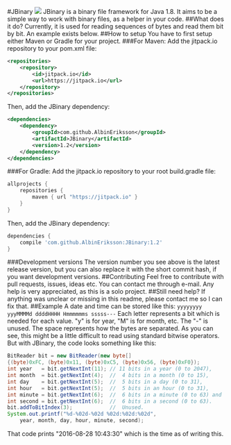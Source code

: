#JBinary [![](https://jitpack.io/v/AlbinEriksson/JBinary.svg)](https://jitpack.io/#AlbinEriksson/JBinary)
JBinary is a binary file framework for Java 1.8.
It aims to be a simple way to work with binary files, as a helper in your code.
##What does it do?
Currently, it is used for reading sequences of bytes and read them bit by bit. An example exists below.
##How to setup
You have to first setup either Maven or Gradle for your project.
###For Maven:
Add the jitpack.io repository to your pom.xml file:
```xml
<repositories>
	<repository>
		<id>jitpack.io</id>
		<url>https://jitpack.io</url>
	</repository>
</repositories>
```
Then, add the JBinary dependency:
```xml
<dependencies>
	<dependency>
		<groupId>com.github.AlbinEriksson</groupId>
		<artifactId>JBinary</artifactId>
		<version>1.2</version>
	</dependency>
</dependencies>
```
###For Gradle:
Add the jitpack.io repository to your root build.gradle file:
```gradle
allprojects {
	repositories {
		maven { url "https://jitpack.io" }
	}
}
```
Then, add the JBinary dependency:
```gradle
dependencies {
	compile 'com.github.AlbinEriksson:JBinary:1.2'
}
```
###Development versions
The version number you see above is the latest release version, but you can also replace it with the short commit hash, if you want development versions.
##Contributing
Feel free to contribute with pull requests, issues, ideas etc. You can contact me through e-mail. Any help is very appreciated, as this is a solo project.
##Still need help?
If anything was unclear or missing in this readme, please contact me so I can fix that.
##Example
A date and time can be stored like this: `yyyyyyyy yyyMMMMd ddddHHHH Hmmmmmms sssss---`
Each letter represents a bit which is needed for each value. "y" is for year, "M" is for month, etc. The "-" is unused. The space represents how the bytes are separated. As you can see, this might be a little difficult to read using standard bitwise operators. But with JBinary, the code looks something like this:
```java
BitReader bit = new BitReader(new byte[]
{(byte)0xFC, (byte)0x11, (byte)0xC5, (byte)0x56, (byte)0xF0});
int year   = bit.getNextInt(11); // 11 bits in a year (0 to 2047),
int month  = bit.getNextInt(4);  //  4 bits in a month (0 to 15),
int day    = bit.getNextInt(5);  //  5 bits in a day (0 to 31),
int hour   = bit.getNextInt(5);  //  5 bits in an hour (0 to 31),
int minute = bit.getNextInt(6);  //  6 bits in a minute (0 to 63) and
int second = bit.getNextInt(6);  //  6 bits in a second (0 to 63).
bit.addToBitIndex(3);            //  Unused.
System.out.printf("%d-%02d-%02d %02d:%02d:%02d",
	year, month, day, hour, minute, second);
```
That code prints "2016-08-28 10:43:30" which is the time as of writing this.